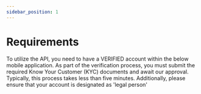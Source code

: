 ```yaml
---
sidebar_position: 1
---
```


# Requirements

To utilize the API, you need to have a VERIFIED account within the below mobile application. As part of the verification process, you must submit the required Know Your Customer (KYC) documents and await our approval. Typically, this process takes less than five minutes. Additionally, please ensure that your account is designated as 'legal person'

